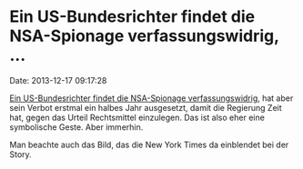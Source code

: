 Ein US-Bundesrichter findet die NSA-Spionage verfassungswidrig, \...
====================================================================

Date: 2013-12-17 09:17:28

[Ein US-Bundesrichter findet die NSA-Spionage
verfassungswidrig](http://www.nytimes.com/2013/12/17/us/politics/federal-judge-rules-against-nsa-phone-data-program.html),
hat aber sein Verbot erstmal ein halbes Jahr ausgesetzt, damit die
Regierung Zeit hat, gegen das Urteil Rechtsmittel einzulegen. Das ist
also eher eine symbolische Geste. Aber immerhin.

Man beachte auch das Bild, das die New York Times da einblendet bei der
Story.

